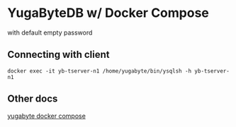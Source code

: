 # YugaByteDB w/ Docker Compose

with default empty password

## Connecting with client

```
docker exec -it yb-tserver-n1 /home/yugabyte/bin/ysqlsh -h yb-tserver-n1
```

## Other docs

[yugabyte docker compose](https://docs.yugabyte.com/latest/deploy/docker/docker-compose/)
